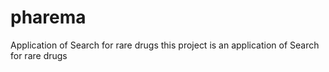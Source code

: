 # pharema
Application of  Search for rare drugs
this project is an application of  Search for rare drugs
